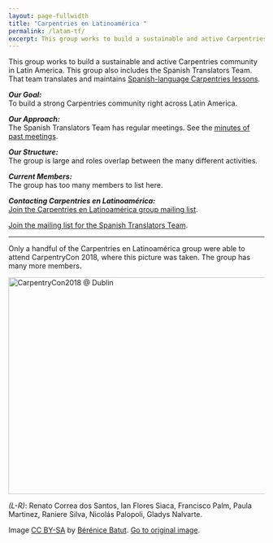 ```yaml
---
layout: page-fullwidth
title: "Carpentries en Latinoamérica "
permalink: /latam-tf/
excerpt: This group works to build a sustainable and active Carpentries community across Latin America.
---
```



This group works to build a sustainable and active Carpentries community in Latin America. This group also includes the 
Spanish Translators Team. That team translates and maintains [Spanish-language Carpentries lessons](https://github.com/Carpentries-ES). 

**_Our Goal:_**    
To build a strong Carpentries community right across Latin America.

**_Our Approach:_**    
The Spanish Translators Team has regular meetings. See the [minutes of past meetings](https://github.com/carpentries/latinoamerica/tree/master/traducciones/minutos). 

**_Our Structure:_**    
The group is large and roles overlap between the many different activities.

**_Current Members:_**    
The group has too many members to list here.

**_Contacting Carpentries en Latinoamérica:_**      
[Join the Carpentries en Latinoamérica group mailing list](https://carpentries.topicbox.com/groups/local-latinoamerica).

[Join the mailing list for the Spanish Translators Team](https://groups.google.com/forum/#!forum/carpentries-traductores).


<hr>

Only a handful of the Carpentries en Latinoamérica group were able to attend CarpentryCon 2018, 
where this picture was taken. The group has many more members.

<a data-flickr-embed="true"  href="https://www.flickr.com/photos/134305289@N03/40708276920/in/album-72157667641880727/" title="CarpentryCon2018 @ Dublin"><img src="https://farm2.staticflickr.com/1727/40708276920_3430615322_z.jpg" width="640" height="427" alt="CarpentryCon2018 @ Dublin"></a><script async src="//embedr.flickr.com/assets/client-code.js" charset="utf-8"></script>

_(L-R)_: Renato Correa dos Santos, Ian Flores Siaca, Francisco Palm, Paula Martinez, Raniere Silva, Nicolás Palopoli, Gladys Nalvarte.      

Image [CC BY-SA](https://creativecommons.org/licenses/by-sa/3.0/) by [Bérénice Batut](https://www.flickr.com/photos/134305289@N03). [Go to original image](https://www.flickr.com/photos/134305289@N03/40708276920/in/album-72157667641880727/). 

